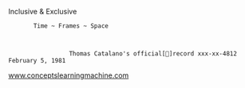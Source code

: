 Inclusive & Exclusive

 
           Time ~ Frames ~ Space


                      
                     Thomas Catalano's official[📀]record xxx-xx-4812 February 5, 1981
                          
                          
    
   
   
   
                          
www.conceptslearningmachine.com


